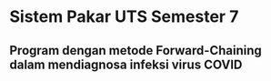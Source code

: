 # Sistem Pakar UTS Semester 7

## **Program dengan metode Forward-Chaining dalam mendiagnosa infeksi virus COVID**
